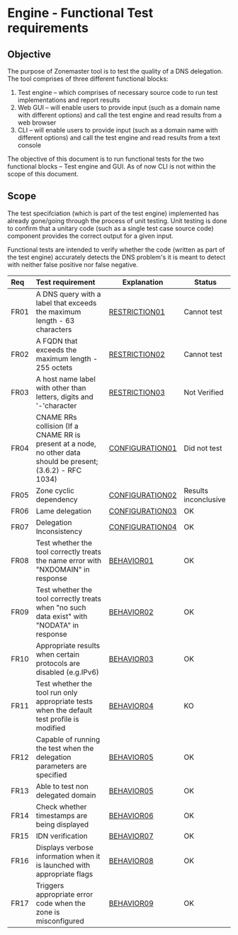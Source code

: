 Engine - Functional Test requirements
======================================

Objective
----------
The purpose of Zonemaster tool is to test the quality of a DNS delegation.
The tool comprises of three different functional blocks: 
   1. Test engine – which comprises of necessary source code to run test
implementations and report results
   2. Web GUI – will enable users to provide input (such as a domain name 
with different options) and call the test engine and read results from a web
browser
   3. CLI – will enable users to provide input (such as a domain name with
different options) and call the test engine and read results from a text
console

The objective of this document is to run functional tests for the two
functional blocks – Test engine and GUI. As of now CLI is not within the
scope of this document.

Scope
------

The test specifciation (which is part of the test engine) implemented has already
gone/going through the process of unit testing. Unit testing is done to
confirm that a unitary code (such as a single test case source code)
component provides the correct output for a given input. 

Functional tests are intended to verify whether the code (written as part of
the test engine) accurately detects the DNS problem's it is meant to detect
with neither false positive nor false negative. 


|Req| Test requirement                           |Explanation|Status|
|:--|:-------------------------------------------|-----------|------|
|FR01|A DNS query with a label that exceeds the maximum length - 63 characters|[RESTRICTION01](../../internal-documentation/functional-tests/Restriction-TP/restriction01.md)|Cannot test|
|FR02|A FQDN that exceeds the maximum length - 255 octets|[RESTRICTION02](../../internal-documentation/functional-tests/Restriction-TP/restriction02.md)|Cannot test|
|FR03|A host name label with other than letters, digits and '-'character|[RESTRICTION03](../../internal-documentation/functional-tests/Restriction-TP/restriction03.md)|Not Verified|
|FR04|CNAME RRs collision (If a CNAME RR is present at a node, no other data should be present; (3.6.2) - RFC 1034)|[CONFIGURATION01](../../internal-documentation/functional-tests/Configuration-TP/configuration01.md)|Did not test|
|FR05|Zone cyclic dependency|[CONFIGURATION02](../../internal-documentation/functional-tests/Configuration-TP/configuration02.md)|Results inconclusive|
|FR06|Lame delegation |[CONFIGURATION03](../../internal-documentation/functional-tests/Configuration-TP/configuration03.md)|OK|
|FR07|Delegation Inconsistency|[CONFIGURATION04](../../internal-documentation/functional-tests/Configuration-TP/configuration04.md)|OK|
|FR08|Test whether the tool correctly treats the name error with "NXDOMAIN" in response|[BEHAVIOR01](../functional-tests/Behavior-TP/behavior01.md)|OK|
|FR09|Test whether the tool correctly treats when "no such data exist"  with "NODATA" in response|[BEHAVIOR02](../functional-tests/Behavior-TP/behavior02.md)|OK|
|FR10|Appropriate results when certain protocols are disabled (e.g.IPv6)|[BEHAVIOR03](../functional-tests/Behavior-TP/behavior03.md)|OK|
|FR11|Test whether the tool run only appropriate tests when the default test profile is modified|[BEHAVIOR04](../functional-tests/Behavior-TP/behavior04.md)|KO|
|FR12|Capable of running the test when the delegation parameters are specified|[BEHAVIOR05](../functional-tests/Behavior-TP/behavior05.md)|OK|
|FR13|Able to test non delegated domain|[BEHAVIOR05](../functional-tests/Behavior-TP/behavior05.md)|OK|
|FR14|Check whether timestamps are being displayed|[BEHAVIOR06](../functional-tests/Behavior-TP/behavior06.md)|OK|
|FR15|IDN verification|[BEHAVIOR07](../functional-tests/Behavior-TP/behavior07.md)|OK|
|FR16|Displays verbose information when it is launched with appropriate flags|[BEHAVIOR08](../functional-tests/Behavior-TP/behavior08.md)|OK|
|FR17|Triggers appropriate error code when the zone is misconfigured|[BEHAVIOR09](../functional-tests/Behavior-TP/behavior09.md)|OK|

